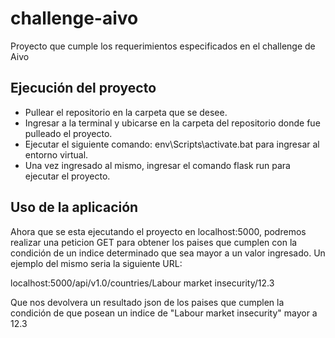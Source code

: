 # challenge-aivo
Proyecto que cumple los requerimientos especificados en el challenge de Aivo

## Ejecución del proyecto

  * Pullear el repositorio en la carpeta que se desee.
  * Ingresar a la terminal y ubicarse en la carpeta del repositorio donde fue pulleado el proyecto.
  * Ejecutar el siguiente comando: env\Scripts\activate.bat para ingresar al entorno virtual.
  * Una vez ingresado al mismo, ingresar el comando flask run para ejecutar el proyecto.

## Uso de la aplicación

Ahora que se esta ejecutando el proyecto en localhost:5000, podremos realizar una peticion GET para obtener los paises que cumplen con la condición de un indice determinado que sea mayor a un valor ingresado. Un ejemplo del mismo seria la siguiente URL:

localhost:5000/api/v1.0/countries/Labour market insecurity/12.3

Que nos devolvera un resultado json de los paises que cumplen la condición de que posean un indice de "Labour market insecurity" mayor a 12.3
